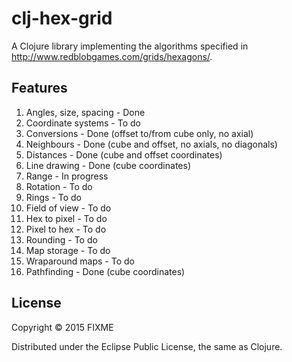 # clj-hex-grid

A Clojure library implementing the algorithms specified in http://www.redblobgames.com/grids/hexagons/.

## Features

1. Angles, size, spacing - Done
1. Coordinate systems - To do
1. Conversions - Done (offset to/from cube only, no axial)
1. Neighbours - Done (cube and offset, no axials, no diagonals)
1. Distances - Done (cube and offset coordinates)
1. Line drawing - Done (cube coordinates)
1. Range - In progress
1. Rotation - To do
1. Rings - To do
1. Field of view - To do
1. Hex to pixel - To do
1. Pixel to hex - To do
1. Rounding - To do
1. Map storage - To do
1. Wraparound maps - To do
1. Pathfinding - Done (cube coordinates)

## License

Copyright © 2015 FIXME

Distributed under the Eclipse Public License, the same as Clojure.
